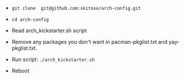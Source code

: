 - `git clone  git@github.com:skitoxe/arch-config.git`

 - `cd arch-config`

- Read arch_kickstarter.sh script
- Remove any packages you don't want in pacman-pkglist.txt and yay-pkglist.txt.
- Run script: `./arch_kickstarter.sh`
- Reboot

